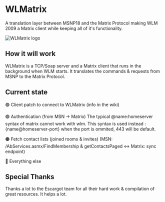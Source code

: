 # WLMatrix
A translation layer between MSNP18 and the Matrix Protocol
making WLM 2009 a Matrix client while keeping all of it's functionality.

![WLMatrix logo](https://i.imgur.com/62Rx1Fq.png)

## How it will work
WLMatrix is a TCP/Soap server and a Matrix client that runs in the background when WLM starts.
It translates the commands & requests from MSNP to the Matrix Protocol.

## Current state
🟢 Client patch to connect to WLMatrix (info in the wiki)

🟢 Authentication (from MSN -> Matrix) The typical @name:homeserver syntax of matrix cannot work with wlm. This syntax is used instead : {name@homeserver-port} when the port is ommited, 443 will be default.

🟠 Fetch contact lists (joined rooms & invites) (MSN: /AbServices.asmx/FindMembership & getContactsPaged <-> Matrix: sync endpoint)

🔴 Everything else
	
## Special Thanks
Thanks a lot to the Escargot team for all their hard work & compilation of great resources. It helps a lot.
